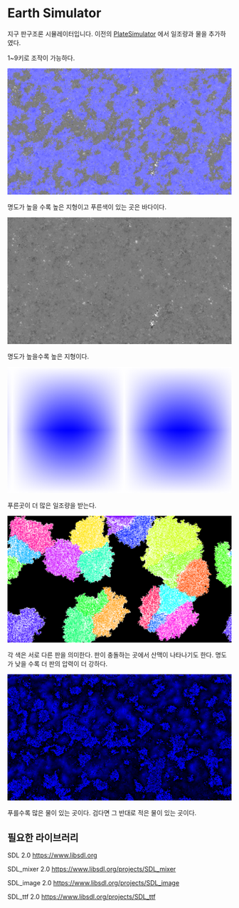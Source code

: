 # Earth Simulator
지구 판구조론 시뮬레이터입니다.
이전의 [PlateSimulator](https://github.com/apple01644/PlateSimulator) 에서
일조량과 물을 추가하였다.

1~9키로 조작이 가능하다.

![alt text](screenshot\1.png "물과 지형 동시에 보기")

명도가 높을 수록 높은 지형이고 푸른색이 있는 곳은 바다이다.

![alt text](screenshot\2.png "지형 보기")

명도가 높을수록 높은 지형이다.

![alt text](screenshot\3.png "일조량 보기")

푸른곳이 더 많은 일조량을 받는다.

![alt text](screenshot\4.png "판 보기")

각 색은 서로 다른 판을 의미한다. 판이 충돌하는 곳에서 산맥이 나타나기도 한다.
명도가 낮을 수록 더 판의 압력이 더 강하다.

![alt text](screenshot\5.png "물 보기")

푸를수록 많은 물이 있는 곳이다. 검다면 그 반대로 적은 물이 있는 곳이다.




## 필요한 라이브러리
SDL 2.0 <https://www.libsdl.org>

SDL_mixer 2.0 <https://www.libsdl.org/projects/SDL_mixer>

SDL_image 2.0 <https://www.libsdl.org/projects/SDL_image>

SDL_ttf 2.0 <https://www.libsdl.org/projects/SDL_ttf>